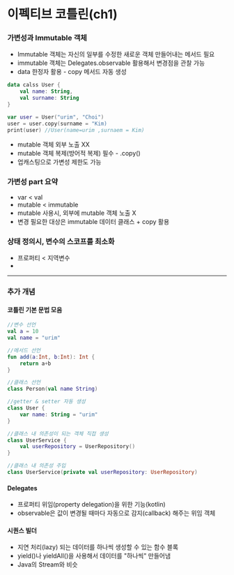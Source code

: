 # 이펙티브 코틀린(ch1)

### 가변성과 Immutable 객체
- Immutable 객체는 자신의 일부를 수정한 새로운 객체 만들어내는 메서드 필요
- immutable 객체는 Delegates.observable 활용해서 변경점을 관찰 가능
- data 한정자 활용 - copy 메서드 자동 생성
~~~ kotlin
data calss User {
    val name: String,
    val surname: String
}

var user = User("urim", "Choi")
user = user.copy(surname = "Kim)
print(user) //User(name=urim ,surnaem = Kim)
~~~
- mutable 객체 외부 노출 XX
- mutable 객체 복제(방어적 복제) 필수 - .copy()
- 업캐스팅으로 가변성 제한도 가능


### 가변성 part 요약
- var < val
- mutable < immutable
- mutable 사용시, 외부에 mutable 객체 노출 X
- 변경 필요한 대상은 immutable 데이터 클래스 + copy 활용


### 상태 정의시, 변수의 스코프를 최소화
- 프로퍼티 < 지역변수
- 


---
### 추가 개념
#### 코틀린 기본 문법 모음
~~~ kotlin
//변수 선언
val a = 10
val name = "urim"

//메서드 선언
fun add(a:Int, b:Int): Int {
    return a+b
}

//클래스 선언
class Person(val name String)

//getter & setter 자동 생성
class User {
    var name: String = "urim"
}

//클래스 내 의존성이 되는 객체 직접 생성
class UserService {
    val userRepository = UserRepository() 
}

//클래스 내 의존성 주입
class UserService(private val userRepository: UserRepository)
~~~


#### Delegates
- 프로퍼티 위임(property delegation)을 위한 기능(kotlin)
- observable은 값이 변경될 때마다 자동으로 감지(callback) 해주는 위임 객체


#### 시퀀스 빌더
- 지연 처리(lazy) 되는 데이터를 하나씩 생성할 수 있는 함수 블록
- yield()나 yieldAll()을 사용해서 데이터를 "하나씩" 만들어냄
- Java의 Stream<T>와 비슷
